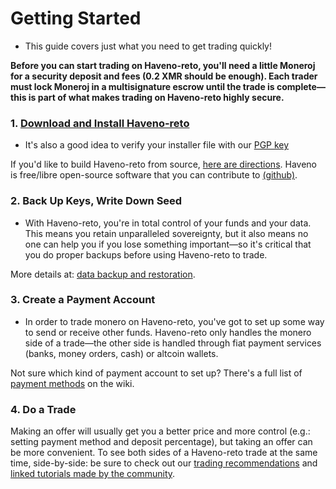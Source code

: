 # Getting Started

- This guide covers just what you need to get trading quickly!

**Before you can start trading on Haveno-reto, you'll need a little Moneroj for a security deposit and fees (0.2 XMR should be enough). Each trader must lock Moneroj in a multisignature escrow until the trade is complete—this is part of what makes trading on Haveno-reto highly secure.**

### 1. [Download and Install Haveno-reto](https://haveno-reto.com/#downloads)

- It's also a good idea to verify your installer file with our [PGP key](https://haveno-reto.com/reto_public.asc)

If you'd like to build Haveno-reto from source, [here are directions](https://github.com/retoaccess1/haveno-reto/blob/master/docs/installing.md). Haveno is free/libre open-source software that you can contribute to [(github)](https://github.com/retoaccess1/haveno-reto).

### 2. Back Up Keys, Write Down Seed

- With Haveno-reto, you're in total control of your funds and your data. This means you retain unparalleled sovereignty, but it also means no one can help you if you lose something important—so it's critical that you do proper backups before using Haveno-reto to trade.

More details at: [data backup and restoration](../the-project/backing_up_application_data.md).

### 3. Create a Payment Account

- In order to trade monero on Haveno-reto, you've got to set up some way to send or receive other funds. Haveno-reto only handles the monero side of a trade—the other side is handled through fiat payment services (banks, money orders, cash) or altcoin wallets.

Not sure which kind of payment account to set up? There's a full list of [payment methods](../the-project/payment_methods/0-all-methods.md) on the wiki.

### 4. Do a Trade

Making an offer will usually get you a better price and more control (e.g.: setting payment method and deposit percentage), but taking an offer can be more convenient.
To see both sides of a Haveno-reto trade at the same time, side-by-side: be sure to check out our [trading recommendations](README.md) and [linked tutorials made by the community](https://haveno-reto.com/#posts).

